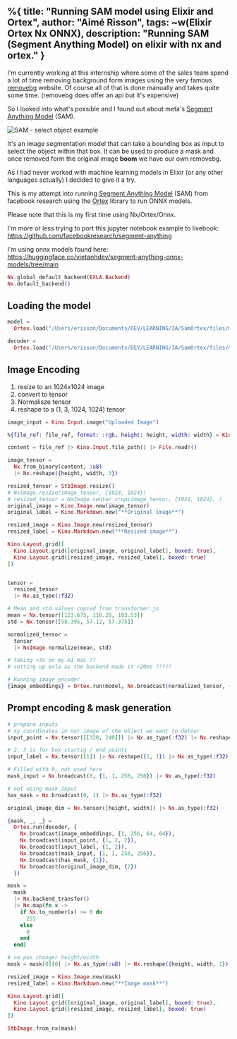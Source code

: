 %{
  title: "Running SAM model using Elixir and Ortex",
  author: "Aimé Risson",
  tags: ~w(Elixir Ortex Nx ONNX),
  description: "Running SAM (Segment Anything Model) on elixir with nx and ortex."
}
---

I'm currently working at this internship where some of the sales team spend a lot of time removing background form images using the very famous [removebg](https://www.remove.bg) website. Of course all of that is done manually and takes quite some time. (removebg does offer an api but it's expensive)

So I looked into what's possible and I found out about meta's [Segment Anything Model](https://github.com/facebookresearch/segment-anything) (SAM).

![SAM - select object example](/images/posts_images/sam_cover.png)

It's an image segmentation model that can take a bounding box as input to select the object within that box.  It can be used to produce a mask and once removed form the original image **boom** we have our own removebg.

As I had never worked with machine learning models in Elixir (or any other languages actually) I decided to give it a try.


This is my attempt into running [Segment Anything Model](https://github.com/facebookresearch/segment-anything) (SAM) from facebook research using the [Ortex](https://github.com/elixir-nx/ortex) library to run ONNX models.

Please note that this is my first time using Nx/Ortex/Onnx.

I'm more or less trying to port this jupyter notebook example to livebook: https://github.com/facebookresearch/segment-anything

I'm using onnx models found here: https://huggingface.co/vietanhdev/segment-anything-onnx-models/tree/main

```elixir
Nx.global_default_backend(EXLA.Backend)
Nx.default_backend()
```

## Loading the model

```elixir
model =
  Ortex.load("/Users/erisson/Documents/DEV/LEARNING/IA/SamOrtex/files/mobile_sam_encoder.onnx")
```

```elixir
decoder =
  Ortex.load("/Users/erisson/Documents/DEV/LEARNING/IA/SamOrtex/files/mobile_decoder.onnx")
```

## Image Encoding

1. resize to an 1024x1024 image
2. convert to tensor
3. Normalisze tensor
4. reshape to a (1, 3, 1024, 1024) tensor

```elixir
image_input = Kino.Input.image("Uploaded Image")
```

```elixir
%{file_ref: file_ref, format: :rgb, height: height, width: width} = Kino.Input.read(image_input)

content = file_ref |> Kino.Input.file_path() |> File.read!()

image_tensor =
  Nx.from_binary(content, :u8)
  |> Nx.reshape({height, width, 3})

resized_tensor = StbImage.resize()
# NxImage.resize(image_tensor, {1024, 1024})
# resized_tensor = NxImage.center_crop(image_tensor, {1024, 1024}, )
original_image = Kino.Image.new(image_tensor)
original_label = Kino.Markdown.new("**Original image**")

resized_image = Kino.Image.new(resized_tensor)
resized_label = Kino.Markdown.new("**Resized image**")

Kino.Layout.grid([
  Kino.Layout.grid([original_image, original_label], boxed: true),
  Kino.Layout.grid([resized_image, resized_label], boxed: true)
])
```

```elixir

```

```elixir
tensor =
  resized_tensor
  |> Nx.as_type(:f32)

# Mean and std values copied from transformer.js
mean = Nx.tensor([123.675, 116.28, 103.53])
std = Nx.tensor([58.395, 57.12, 57.375])

normalized_tensor =
  tensor
  |> NxImage.normalize(mean, std)

# taking +3s on my m1 mac ??
# setting up exla as the backend made it <20ms ?????

# Running image encoder
{image_embeddings} = Ortex.run(model, Nx.broadcast(normalized_tensor, {height, width, 3}))
```

## Prompt encoding & mask generation

```elixir
# prepare inputs
# xy coordinates in our image of the object we want to detour
input_point = Nx.tensor([[320, 240]]) |> Nx.as_type(:f32) |> Nx.reshape({1, 1, 2})

# 2, 3 is for box startig / end points
input_label = Nx.tensor([1]) |> Nx.reshape({1, 1}) |> Nx.as_type(:f32)

# Filled with 0, not used here
mask_input = Nx.broadcast(0, {1, 1, 256, 256}) |> Nx.as_type(:f32)

# not using mask_input
has_mask = Nx.broadcast(0, 1) |> Nx.as_type(:f32)

original_image_dim = Nx.tensor([height, width]) |> Nx.as_type(:f32)

{mask, _, _} =
  Ortex.run(decoder, {
    Nx.broadcast(image_embeddings, {1, 256, 64, 64}),
    Nx.broadcast(input_point, {1, 2, 2}),
    Nx.broadcast(input_label, {1, 2}),
    Nx.broadcast(mask_input, {1, 1, 256, 256}),
    Nx.broadcast(has_mask, {1}),
    Nx.broadcast(original_image_dim, {2})
  })
```

```elixir
mask =
  mask
  |> Nx.backend_transfer()
  |> Nx.map(fn x ->
    if Nx.to_number(x) >= 0 do
      255
    else
      0
    end
  end)

# na pas changer height/width
mask = mask[0][0] |> Nx.as_type(:u8) |> Nx.reshape({height, width, 1})
```

```elixir
resized_image = Kino.Image.new(mask)
resized_label = Kino.Markdown.new("**Image mask**")

Kino.Layout.grid([
  Kino.Layout.grid([original_image, original_label], boxed: true),
  Kino.Layout.grid([resized_image, resized_label], boxed: true)
])
```

```elixir
StbImage.from_nx(mask)
```
